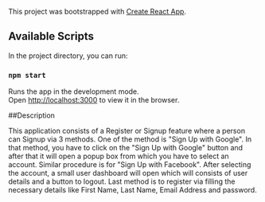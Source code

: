 This project was bootstrapped with [Create React App](https://github.com/facebook/create-react-app).

## Available Scripts

In the project directory, you can run:

### `npm start`

Runs the app in the development mode.<br />
Open [http://localhost:3000](http://localhost:3000) to view it in the browser.

##Description

This application consists of a Register or Signup feature where a person can Signup via 3 methods. One of the method is "Sign Up with Google". In that method, you have to click on the "Sign Up with Google" button and after that it will open a popup box from which you have to select an account. Similar procedure is for "Sign Up with Facebook". After selecting the account, a small user dashboard will open which will consists of user details and a button to logout. Last method is to register via filling the necessary details like First Name, Last Name, Email Address and password. 
